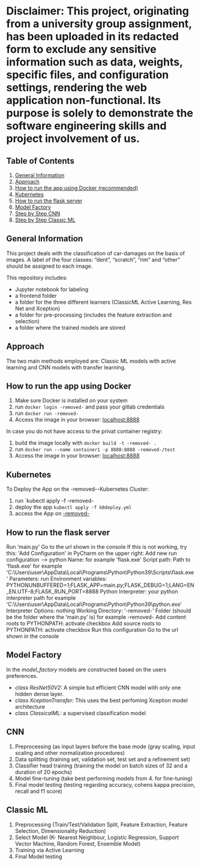 # Disclaimer: This project, originating from a university group assignment, has been uploaded in its redacted form to exclude any sensitive information such as data, weights, specific files, and configuration settings, rendering the web application non-functional. Its purpose is solely to demonstrate the software engineering skills and project involvement of us.


## Table of Contents

1. [General Information](#general-info)
2. [Approach](#approach)
3. [How to run the app using Docker (recommended)](#Docker)
4. [Kubernetes](#kube)
5. [How to run the flask server](#flask)
6. [Model Factory](#model)
7. [Step by Step CNN](#CNN)
8. [Step by Step Classic ML](#classic)

## General Information

This project deals with the classification of car-damages on the basis of images. A label of the four classes: “dent”, “scratch”, “rim” and “other” should be assigned to each image.

This repository includes:

* Jupyter notebook for labeling
* a frontend folder
* a folder for the three different learners (ClassicML Active Learning, Res Net and Xception)
* a folder for pre-processing (includes the feature extraction and selection)
* a folder where the trained models are stored

## Approach

The two main methods employed are: Classic ML models with active learning and CNN models with transfer learning.

## How to run the app using Docker

1. Make sure Docker is installed on your system
2. run `docker login -removed-` and pass your gitlab credentials
3. run `docker run -removed-`
4. Access the image in your browser: [localhost:8888](http://localhost:8888)

In case you do not have access to the privat container registry:

1. build the image locally with `docker build -t -removed- .`
2. run `docker run --name container1 -p 8888:8888 -removed-/test`
3. Access the image in your browser: [localhost:8888](http://localhost:8888)

## Kubernetes

To Deploy the App on the -removed--Kubernetes Cluster:

1. run `kubectl apply -f -removed-
2. deploy the app `kubectl apply -f k8deploy.yml`
3. access the App on [-removed-](http://10.195.8.77:30288/)

## How to run the flask server

Run ‘main.py’
Go to the url shown in the console
If this is not working, try this:
'Add Configuration' in PyCharm on the upper right:
Add new run configuration --> python
Name: for example 'flask.exe'
Script path: Path to 'flask.exe' for example 'C:\Users\user\AppData\Local\Programs\Python\Python39\Scripts\flask.exe'
Parameters: run
Environment variables: PYTHONUNBUFFERED=1;FLASK_APP=main.py;FLASK_DEBUG=1;LANG=EN_EN.UTF-8;FLASK_RUN_PORT=8888
Python Interpreter: your python interpreter path for example 'C:\Users\user\AppData\Local\Programs\Python\Python39\python.exe'
Interpreter Options: nothing
Working Directory: '-removed-' Folder (should be the folder where the ‘main.py’ is) for example -removed-
Add content roots to PYTHONPATH: activate checkbox
Add source roots to PYTHONPATH: activate checkbox
Run this configuration
Go to the url shown in the console

## Model Factory

In the *model_factory* models are constructed based on the users preferences.

* _class ResNet50V2:_ A simple but efficient CNN model with only one hidden dense layer.
* _class XceptionTransfer:_ This uses the best perfoming Xception model architecture
* _class ClassicalML:_ a supervised classification model

## CNN

1. Preprocessing (as input layers before the base mode (gray scaling, input scaling and other normalization procedures)
2. Data splitting (training set, validation set, test set and a refinement set)
3. Classifier head training (training the model on batch sizes of 32 and a duration of 20 epochs)
4. Model fine-tuning (take best performing models from 4. for fine-tuning)
5. Final model testing (testing regarding accuracy, cohens kappa precision, recall and f1 score)

## Classic ML

1. Preprocessing (Train/Test/Validation Split, Feature Extraction, Feature Selection, Dimensionality Reduction)
2. Select Model (K- Nearest Neighbour, Logistic Regression, Support Vector Machine, Random Forest, Ensemble Model)
3. Training via Active Learning
4. Final Model testing
